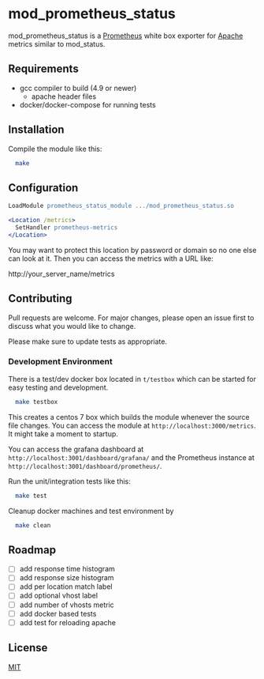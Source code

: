 # mod_prometheus_status

mod_prometheus_status is a [Prometheus](https://prometheus.io/) white box exporter for [Apache](https://httpd.apache.org/) metrics similar to mod_status.

## Requirements

  - gcc compiler to build (4.9 or newer)
    - apache header files
  - docker/docker-compose for running tests

## Installation

Compile the module like this:

```bash
  make
```

## Configuration

```apache
LoadModule prometheus_status_module .../mod_prometheus_status.so

<Location /metrics>
  SetHandler prometheus-metrics
</Location>
```

You may want to protect this location by password or domain so no one
else can look at it. Then you can access the metrics with a URL like:

http://your_server_name/metrics

## Contributing
Pull requests are welcome. For major changes, please open an issue first to discuss
what you would like to change.

Please make sure to update tests as appropriate.

### Development Environment

There is a test/dev docker box located in `t/testbox` which can be started for
easy testing and development.

```bash
  make testbox
```

This creates a centos 7 box which builds the module whenever the source file changes.
You can access the module at `http://localhost:3000/metrics`. It might take a moment
to startup.

You can access the grafana dashboard at `http://localhost:3001/dashboard/grafana/` and the
Prometheus instance at `http://localhost:3001/dashboard/prometheus/`.

Run the unit/integration tests like this:

```bash
  make test
```

Cleanup docker machines and test environment by

```bash
  make clean
```

## Roadmap

  - [ ] add response time histogram
  - [ ] add response size histogram
  - [ ] add per location match label
  - [ ] add optional vhost label
  - [ ] add number of vhosts metric
  - [ ] add docker based tests
  - [ ] add test for reloading apache

## License
[MIT](https://choosealicense.com/licenses/mit/)
